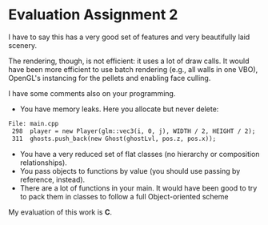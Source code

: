 # Evaluation Assignment 2


I have to say this has a very good set of features and very beautifully laid scenery.

The rendering, though, is not efficient: it uses a lot of draw calls. It would
have been more efficient to use batch rendering (e.g., all walls in one VBO),
OpenGL's instancing for the pellets and enabling face culling.

I have some comments also on your programming.

- You have memory leaks. Here you allocate but never delete:

```txt 
File: main.cpp
 298  player = new Player(glm::vec3(i, 0, j), WIDTH / 2, HEIGHT / 2);
 311  ghosts.push_back(new Ghost(ghostLvl, pos.z, pos.x));
```

- You have a very reduced set of flat classes (no hierarchy or composition relationships).
- You pass objects to functions by value (you should use passing by reference, instead).
- There are a lot of functions in your main. It would have been good to try to
  pack them in classes to follow a full Object-oriented scheme
  
My evaluation of this work is **C**.
